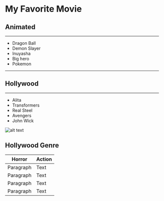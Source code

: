 # My Favorite Movie
## Animated
- - -
- Dragon Ball
- Demon Slayer
- Inuyasha
- Big hero
- Pokemon

- - -
## Hollywood
- - -
- Alita
- Transformers
- Real Steel
- Avengers
- John Wick

![alt text](http://picsum.photos/200/200)

## Hollywood Genre
| Horror | Action |
| ----------- | ----------- |
| Paragraph | Text |
| Paragraph | Text |
| Paragraph | Text |
| Paragraph | Text |

